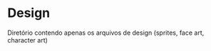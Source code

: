 <h1> Design </h1>
<p> Diretório contendo apenas os arquivos de design (sprites, face art, character art)</p>
